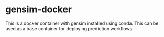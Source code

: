 # gensim-docker

This is a docker container with gensim installed using conda. This can be used as a base container for deploying prediction workflows.